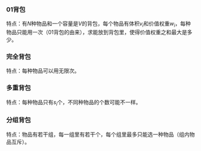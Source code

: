 ### 01背包

特点：有$N$种物品和一个容量是$V$的背包，每个物品有体积$v_i$和价值权重$w_i$，每种物品只能用一次（01背包的由来），求能放到背包里，使得价值权重之和最大是多少。

### 完全背包

特点：每种物品可以用无限次。

### 多重背包

特点：每种物品只有$s_i$个，不同种物品的个数可能不一样。

### 分组背包

特点：物品有若干组，每一组里有若干个，每个组里最多只能选一种物品（组内物品互斥）。